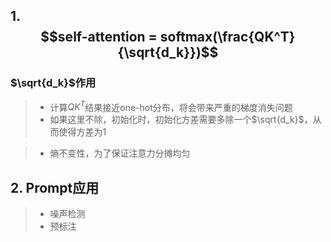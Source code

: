 ## 1. $$self-attention = softmax(\frac{QK^T}{\sqrt{d_k}})$$

### $\sqrt{d_k}$作用

> * 计算$QK^T$结果接近one-hot分布，将会带来严重的梯度消失问题
> * 如果这里不除，初始化时，初始化方差需要多除一个$\sqrt{d_k}$，从而使得方差为1

> * 熵不变性，为了保证注意力分摊均匀

## 2. Prompt应用

> * 噪声检测
> * 预标注



